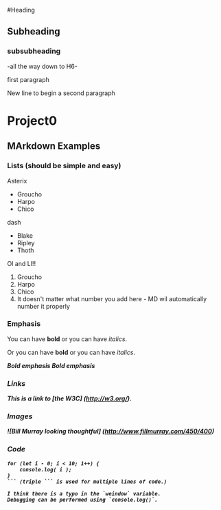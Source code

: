 <!-- * **A ``readme.md`` file** with explanations of the technologies used, the approach taken, installation instructions, unsolved problems, etc. -->

#Heading
## Subheading 
### subsubheading
-all the way down to H6-

first paragraph 

New line to begin a second paragraph 

# Project0

## MArkdown Examples 

### Lists (should be simple and easy) 
Asterix
* Groucho
* Harpo 
* Chico

dash 
- Blake 
- Ripley 
- Thoth 

Ol and LI!! 
1. Groucho
2. Harpo
3. Chico 
4. It doesn't matter what number you add here - MD wil automatically number it properly 

### Emphasis
You can have **bold** or you can have *italics*. 

Or you can have __bold__ or you can have _italics_.  <strong><em>

***Bold emphasis*** 
___Bold emphasis___

### Links

This is a link to [the W3C] (http://w3.org/).

### Images

![Bill Murray looking thoughtful] (http://www.fillmurray.com/450/400)

### Code
```
for (let i - 0; i < 10; 1++) {
    console.log( i );
}
``` (triple ``` is used for multiple lines of code.)

I think there is a typo in the `weindow` variable. 
Debugging can be performed using `console.log()`.